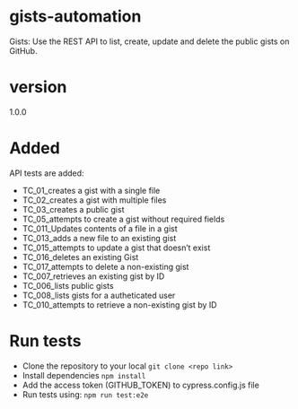 # gists-automation
Gists: Use the REST API to list, create, update and delete the public gists on GitHub.
# version
1.0.0

# Added
API tests are added:
- TC_01_creates a gist with a single file
- TC_02_creates a gist with multiple files
- TC_03_creates a public gist
- TC_05_attempts to create a gist without required fields
- TC_011_Updates contents of a file in a gist
- TC_013_adds a new file to an existing gist
- TC_015_attempts to update a gist that doesn’t exist
- TC_016_deletes an existing Gist
- TC_017_attempts to delete a non-existing gist
- TC_007_retrieves an existing gist by ID
- TC_006_lists public gists
- TC_008_lists gists for a autheticated user
- TC_010_attempts to retrieve a non-existing gist by ID

# Run tests
- Clone the repository to your local
  `git clone <repo link>`
- Install dependencies
  `npm install`
- Add the access token (GITHUB_TOKEN) to cypress.config.js file
- Run tests using:
  `npm run test:e2e`
